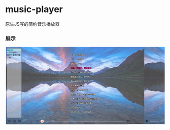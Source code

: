 # music-player
原生JS写的简约音乐播放器
### 展示
 ![image](https://github.com/ycngu/vue-todolist/raw/master/images/show3.PNG)
